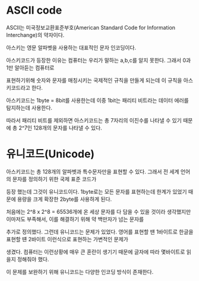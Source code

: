 # ASCII code



ASCII는 미국정보교환표준부호(American Standard Code for Information Interchange)의 약자이다. 

아스키는 영문 알파벳을 사용하는 대표적인 문자 인코딩이다. 

아스키코드가 등장한 이유는 컴퓨터는 우리가 말하는 a,b,c를 알지 못한다. 그래서 0과 1만 알아듣는 컴퓨터로

표현하기위해 숫자와 문자를 매칭시키는 국제적인 규칙을 만들게 되는데 이 규칙을 아스키코드라고 한다.

아스키코드는 1byte = 8bit를 사용한는데 이중 1bit는 패리티 비트라는 데이터 에러를 탐지하는데 사용한다.

따라서 패리티 비트를 제외하면 아스키코드는 총 7자리의 이진수를 나타낼 수 있기 때문에 총 2^7인 128개의 문자를 나타낼 수 있다.



# 유니코드(Unicode)

아스키코드는 총 128개의 알파벳과 특수문자만을 표현할 수 있다. 그래서 전 세계 언어의 문자를 정의하기 위한 국제 표준 코드가

등장 했는데 그것이 유니코드이다. 1byte로는 모든 문자를 표현하는데 한계가 있었기 때문에 용량을 크게 확장한 2byte를 사용하게 된다.

처음에는 2^8 x 2^8 = 65536개에 온 세상 문자를 다 담을 수 있을 것이라 생각했지만 이마저도 부족해서, 이를 해결하기 위해 약 백만자가 넘는 문자를

추가로 정의했다. 그런데 유니코드는 문제가 있었다. 영어를 표현할 땐 1바이트로 한글을 표현할 떈 2바이트 이런식으로 표현하는 가변적인 문제가

생겼다. 컴퓨터는 이런상황에 매우 큰 혼란이 생기기 때문에 글자에 따라 몇바이트로 읽을지 정해줘야 했다.

이 문제를 보완하기 위해 유니코드는 다양한 인코딩 방식이 존재한다.

